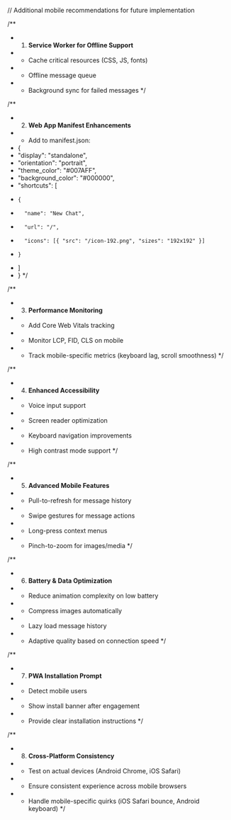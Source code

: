 // Additional mobile recommendations for future implementation

/**
 * 1. **Service Worker for Offline Support**
 * - Cache critical resources (CSS, JS, fonts)
 * - Offline message queue
 * - Background sync for failed messages
 */

/**
 * 2. **Web App Manifest Enhancements**
 * - Add to manifest.json:
 * {
 *   "display": "standalone",
 *   "orientation": "portrait",
 *   "theme_color": "#007AFF",
 *   "background_color": "#000000",
 *   "shortcuts": [
 *     {
 *       "name": "New Chat",
 *       "url": "/",
 *       "icons": [{ "src": "/icon-192.png", "sizes": "192x192" }]
 *     }
 *   ]
 * }
 */

/**
 * 3. **Performance Monitoring**
 * - Add Core Web Vitals tracking
 * - Monitor LCP, FID, CLS on mobile
 * - Track mobile-specific metrics (keyboard lag, scroll smoothness)
 */

/**
 * 4. **Enhanced Accessibility**
 * - Voice input support
 * - Screen reader optimization
 * - Keyboard navigation improvements
 * - High contrast mode support
 */

/**
 * 5. **Advanced Mobile Features**
 * - Pull-to-refresh for message history
 * - Swipe gestures for message actions
 * - Long-press context menus
 * - Pinch-to-zoom for images/media
 */

/**
 * 6. **Battery & Data Optimization**
 * - Reduce animation complexity on low battery
 * - Compress images automatically
 * - Lazy load message history
 * - Adaptive quality based on connection speed
 */

/**
 * 7. **PWA Installation Prompt**
 * - Detect mobile users
 * - Show install banner after engagement
 * - Provide clear installation instructions
 */

/**
 * 8. **Cross-Platform Consistency**
 * - Test on actual devices (Android Chrome, iOS Safari)
 * - Ensure consistent experience across mobile browsers
 * - Handle mobile-specific quirks (iOS Safari bounce, Android keyboard)
 */
